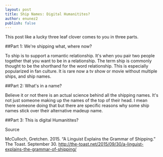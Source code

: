 ```yaml
---
layout: post
title: Ship Names: Digital Humanitites?
author: enunez2
publish: false
---
```


This post like a lucky three leaf clover comes to you in three parts.

##Part 1: We're shipping what, where now?

  To ship is to support a romantic relationship. It's when you pair two people together that you want to be in a relationship. The term ship is commonly thought to be the shorthand for the word relationship. This is especially popularized in fan culture. It is rare now a tv show or movie without multiple ships, and ship names.
  
##Part 2: What's in a name?

  Believe it or not there is an actual science behind all the shipping names. It's not just someone making up the names of the top of their head. I mean there someone doing that but there are specific reasons why some ship names stick over their alternative madeup name.
  
  
  
##Part 3: This is digital Humanitites?

Source

McCulloch, Gretchen. 2015. “A Linguist Explains the Grammar of Shipping.” The Toast. September 30. http://the-toast.net/2015/09/30/a-linguist-explains-the-grammar-of-shipping/


